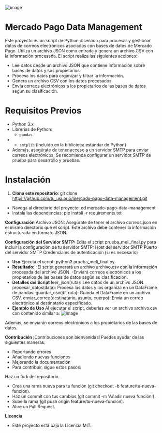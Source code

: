 
![image](https://github.com/Ibelash/challenge-meli/assets/62447516/b56d6529-2f13-4e9c-9b4d-49f72468c03d)

# **Mercado Pago Data Management**
Este proyecto es un script de Python diseñado para procesar y gestionar datos de correos electrónicos asociados con bases de datos de Mercado Pago. 
Utiliza un archivo JSON como entrada y genera un archivo CSV con la información procesada.
El script realiza las siguientes acciones:
- Lee datos desde un archivo JSON que contiene información sobre bases de datos y sus propietarios.
- Procesa los datos para organizar y filtrar la información.
- Genera un archivo CSV con los datos procesados.
- Envía correos electrónicos a los propietarios de las bases de datos según su clasificación.

# **Requisitos Previos**
- Python 3.x
- Librerías de Python:
  - `pandas`
-   - `smtplib` (incluido en la biblioteca estándar de Python)
- Además, asegúrate de tener acceso a un servidor SMTP para enviar correos electrónicos. Se recomienda configurar un servidor SMTP de prueba para desarrollo y pruebas.
# **Instalación**
1. **Clona este repositorio**:
   git clone https://github.com/tu_usuario/mercado-pago-data-management.git
- Navega al directorio del proyecto:
cd mercado-pago-data-management
- Instala las dependencias:
pip install -r requirements.txt

**Configuración**
Archivo JSON:
Asegúrate de tener el archivo correos.json en el mismo directorio que el script. Este archivo debe contener la información estructurada en formato JSON.

**Configuración del Servidor SMTP:**
Edita el script prueba_meli_final.py para incluir la configuración de tu servidor SMTP:
Host del servidor SMTP
Puerto del servidor SMTP
Credenciales de autenticación (si es necesario)

- **Uso**
Ejecuta el script:
python3 prueba_meli_final.py
- **Resultado:**
   -El script generará un archivo archivo.csv con la información procesada del archivo JSON.
   -Enviará correos electrónicos a los propietarios de las bases de datos según su clasificación.
- **Detalles del Script**
leer_json(ruta): Lee datos de un archivo JSON.
procesar_datos(data): Procesa los datos y los organiza en un DataFrame de pandas.
guardar_csv(df, ruta): Guarda el DataFrame en un archivo CSV.
enviar_correo(destinatario, asunto, cuerpo): Envía un correo electrónico al destinatario especificado.
- **Ejemplo de Uso**
Al ejecutar el script, deberías ver un archivo archivo.csv con contenido similar a:
![image](https://github.com/Ibelash/challenge-meli/assets/62447516/aebefa75-3c09-4c4e-b7e0-8111f6a758e7)

Además, se enviarán correos electrónicos a los propietarios de las bases de datos.

**Contribución**
¡Contribuciones son bienvenidas! Puedes ayudar de las siguientes maneras:

- Reportando errores
- Añadiendo nuevas funciones
- Mejorando la documentación
- Para contribuir, sigue estos pasos:

Haz un fork del repositorio.
- Crea una rama nueva para tu función (git checkout -b feature/tu-nueva-funcion).
- Haz un commit con tus cambios (git commit -m 'Añadir nueva función').
- Sube la rama (git push origin feature/tu-nueva-funcion).
- Abre un Pull Request.

**Licencia**
- Este proyecto está bajo la Licencia MIT.
